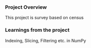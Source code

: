### Project Overview

 This project is survey based on census


### Learnings from the project

 Indexing, Slicing, Filtering etc. in NumPy


